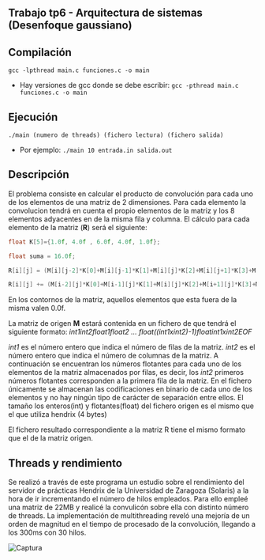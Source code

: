 Trabajo tp6 - Arquitectura de sistemas (Desenfoque gaussiano)
-----------
Compilación
-----------
`gcc -lpthread main.c funciones.c -o main`
* Hay versiones de gcc donde se debe escribir:  `gcc -pthread main.c funciones.c -o main`

Ejecución
-----------
`./main (numero de threads) (fichero lectura) (fichero salida)`
* Por ejemplo: `./main 10 entrada.in salida.out`

Descripción
-----------
El problema consiste en calcular el producto de convolución para cada uno de los elementos de una matriz de 2 dimensiones. Para cada elemento la convolucion tendrá en cuenta el propio elementos de la matriz y los 8 elementos adyacentes en de la misma fila y columna. El cálculo para cada elemento de la matriz (**R**) será el siguiente:

```C
float K[5]={1.0f, 4.0f , 6.0f, 4.0f, 1.0f};

float suma = 16.0f;

R[i][j] = (M[i][j-2]*K[0]+M[i][j-1]*K[1]+M[i][j]*K[2]+M[i][j+1]*K[3]+M[i][j+2]*K[4])/suma;

R[i][j] += (M[i-2][j]*K[0]+M[i-1][j]*K[1]+M[i][j]*K[2]+M[i+1][j]*K[3]+M[i+2][j]*K[4])/suma;
```

En los contornos de la matriz, aquellos elementos que esta fuera de la misma valen 0.0f.

La matriz de origen **M** estará contenida en un fichero de que tendrá el siguiente formato:
*int1int2float1float2 ... float((int1xint2)-1)floatint1xint2EOF*

*int1* es el número entero que indica el número de filas de la matriz. *int2* es el número entero que indica el número de columnas de la matriz. A continuación se encuentran los números flotantes para cada uno de los elementos de la matriz almacenados por filas, es decir, los *int2* primeros números flotantes corresponden a la primera fila de la matriz. En el fichero únicamente se almacenan las codificaciones en binario de cada uno de los elementos y no hay ningún tipo de carácter de separación entre ellos. El tamaño los enteros(int) y flotantes(float) del fichero origen es el mismo que el que utiliza hendrix (4 bytes)

El fichero resultado correspondiente a la matriz R tiene el mismo formato que el de la matriz origen.

Threads y rendimiento
-----------
Se realizó a través de este programa un estudio sobre el rendimiento del servidor de prácticas Hendrix de la Universidad de Zaragoza (Solaris) a la hora de ir incrementando el número de hilos empleados. Para ello empleé una matriz de 22MB y realicé la convulicón sobre ella con distinto número de threads. La implementación de multithreading reveló una mejoría de un orden de magnitud en el tiempo de procesado de la convolución, llegando a los 300ms con 30 hilos. 

![Captura](http://i.imgur.com/iKLpqNA.png?1)
